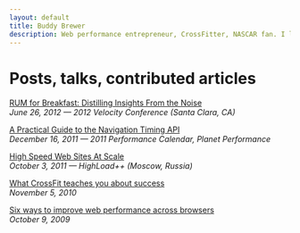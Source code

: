 ```yaml
---
layout: default
title: Buddy Brewer
description: Web performance entrepreneur, CrossFitter, NASCAR fan. I like things that go fast.
---
```


# Posts, talks, contributed articles

<div id="post-index">

<p>
  <a class="post-title" href="http://www.slideshare.net/buddybrewer/rum-for-breakfast-distilling-insights-from-the-noise">
    RUM for Breakfast: Distilling Insights From the Noise
  </a><br>
  <em>June 26, 2012 &mdash; 2012 Velocity Conference (Santa Clara, CA)</em>
</p>

<p>
  <a class="post-title" href="http://calendar.perfplanet.com/2011/a-practical-guide-to-the-navigation-timing-api/">
    A Practical Guide to the Navigation Timing API
  </a><br>
  <em>December 16, 2011 &mdash; 2011 Performance Calendar, Planet Performance</em>
</p>

<p>
  <a class="post-title" href="http://www.slideshare.net/buddybrewer/high-speed-web-sites-at-scale">
    High Speed Web Sites At Scale
  </a><br>
  <em>October 3, 2011 &mdash; HighLoad++ (Moscow, Russia)</em>
</p>

<p>
  <a class="post-title" href="/2010/11/05/what-crossfit-teaches-you-about-success/">
    What CrossFit teaches you about success
  </a><br>
  <em>November 5, 2010</em>
</p>

<p>
  <a class="post-title" href="/2009/10/09/six-ways-to-improve-web-performance-across-browsers/">
    Six ways to improve web performance across browsers
  </a><br>
  <em>October 9, 2009</em>
</p>

</div>